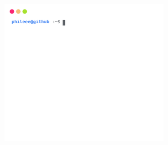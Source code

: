 <img align='middle' src='https://github.com/phileee/stats-terminal-style/blob/master/github_stats.svg'> 
